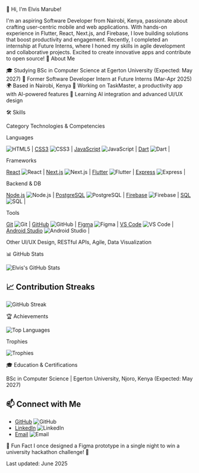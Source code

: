 👋 Hi, I'm Elvis Marube!

I'm an aspiring Software Developer from Nairobi, Kenya, passionate about crafting user-centric mobile and web applications. With hands-on experience in Flutter, React, Next.js, and Firebase, I love building solutions that boost productivity and engagement. Recently, I completed an internship at Future Interns, where I honed my skills in agile development and collaborative projects. Excited to create innovative apps and contribute to open source!
🌟 About Me

🎓 Studying BSc in Computer Science at Egerton University (Expected: May 2027)
💼 Former Software Developer Intern at Future Interns (Mar-Apr 2025)
🌍 Based in Nairobi, Kenya
🔭 Working on TaskMaster, a productivity app with AI-powered features
🌱 Learning AI integration and advanced UI/UX design

🛠️ Skills


Category
Technologies & Competencies



Languages

![HTML5](https://img.shields.io/badge/-HTML5-E34F26?logo=html5&logoColor=white) | [CSS3](https://developer.mozilla.org/en-US/docs/Web/CSS) ![CSS3](https://img.shields.io/badge/-CSS3-1572B6?logo=css3&logoColor=white) | [JavaScript](https://developer.mozilla.org/en-US/docs/Web/JavaScript) ![JavaScript](https://img.shields.io/badge/-JavaScript-F7DF1E?logo=javascript&logoColor=black) | [Dart](https://dart.dev/) ![Dart](https://img.shields.io/badge/-Dart-0175C2?logo=dart&logoColor=white) |



Frameworks

[React](https://react.dev/) ![React](https://img.shields.io/badge/-React-61DAFB?logo=react&logoColor=black) | [Next.js](https://nextjs.org/) ![Next.js](https://img.shields.io/badge/-Next.js-000000?logo=next.js&logoColor=white) | [Flutter](https://flutter.dev/) ![Flutter](https://img.shields.io/badge/-Flutter-02569B?logo=flutter&logoColor=white) | [Express](https://expressjs.com/) ![Express](https://img.shields.io/badge/-Express-000000?logo=express&logoColor=white) |


Backend & DB

[Node.js](https://nodejs.org/) ![Node.js](https://img.shields.io/badge/-Node.js-339933?logo=node.js&logoColor=white) | [PostgreSQL](https://www.postgresql.org/) ![PostgreSQL](https://img.shields.io/badge/-PostgreSQL-4169E1?logo=postgresql&logoColor=white) | [Firebase](https://firebase.google.com/) ![Firebase](https://img.shields.io/badge/-Firebase-FFCA28?logo=firebase&logoColor=black) | [SQL](https://www.w3schools.com/sql/) ![SQL](https://img.shields.io/badge/-SQL-4479A1?logo=postgresql&logoColor=white) |

Tools

[Git](https://git-scm.com/) ![Git](https://img.shields.io/badge/-Git-F05032?logo=git&logoColor=white) | [GitHub](https://github.com/) ![GitHub](https://img.shields.io/badge/-GitHub-181717?logo=github&logoColor=white) | [Figma](https://www.figma.com/) ![Figma](https://img.shields.io/badge/-Figma-F24E1E?logo=figma&logoColor=white) | [VS Code](https://code.visualstudio.com/) ![VS Code](https://img.shields.io/badge/-VS%20Code-007ACC?logo=visual-studio-code&logoColor=white) | [Android Studio](https://developer.android.com/studio) ![Android Studio](https://img.shields.io/badge/-Android%20Studio-3DDC84?logo=android-studio&logoColor=white) |


Other
UI/UX Design, RESTful APIs, Agile, Data Visualization



📊 GitHub Stats

![Elvis's GitHub Stats](https://github-readme-stats.vercel.app/api?username=marube2005&show_icons=true&theme=radical)

## 📈 Contribution Streaks


![GitHub Streak](https://streak-stats.demolab.com/?user=marube2005&theme=radical)

🏆 Achievements

![Top Languages](https://github-readme-stats.vercel.app/api/top-langs/?username=marube2005&layout=compact&theme=radical)

Trophies

![Trophies](https://github-profile-trophy.vercel.app/?username=marube2005&theme=onedark)


🎓 Education & Certifications

BSc in Computer Science | Egerton University, Njoro, Kenya (Expected: May 2027)





## 📫 Connect with Me
- [GitHub](https://github.com/marube2005) ![GitHub](https://img.shields.io/badge/-GitHub-181717?logo=github&logoColor=white)
- [LinkedIn](https://linkedin.com/in/elvis-marube-499bbb299) ![LinkedIn](https://img.shields.io/badge/-LinkedIn-0A66C2?logo=linkedin&logoColor=white)
- [Email](mailto:emarube89@gmail.com) ![Email](https://img.shields.io/badge/-Email-D14836?logo=gmail&logoColor=white)

🎉 Fun Fact
I once designed a Figma prototype in a single night to win a university hackathon challenge! 🚀

Last updated: June 2025
